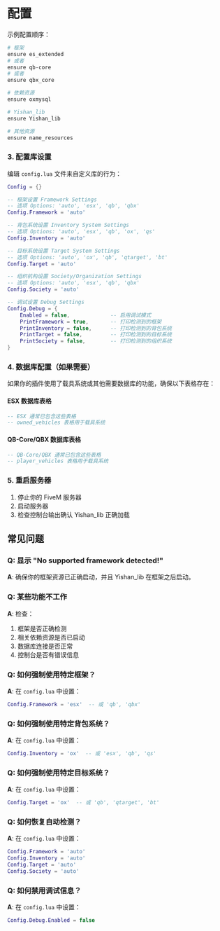 # 配置
示例配置顺序：
```bash
# 框架
ensure es_extended
# 或者
ensure qb-core
# 或者  
ensure qbx_core

# 依赖资源
ensure oxmysql

# Yishan_lib
ensure Yishan_lib

# 其他资源
ensure name_resources
```

### 3. 配置库设置

编辑 `config.lua` 文件来自定义库的行为：

```lua
Config = {}

-- 框架设置 Framework Settings
-- 选项 Options: 'auto', 'esx', 'qb', 'qbx'
Config.Framework = 'auto'

-- 背包系统设置 Inventory System Settings  
-- 选项 Options: 'auto', 'esx', 'qb', 'ox', 'qs'
Config.Inventory = 'auto'

-- 目标系统设置 Target System Settings
-- 选项 Options: 'auto', 'ox', 'qb', 'qtarget', 'bt'
Config.Target = 'auto'

-- 组织机构设置 Society/Organization Settings
-- 选项 Options: 'auto', 'esx', 'qb', 'qbx'
Config.Society = 'auto'

-- 调试设置 Debug Settings
Config.Debug = {
    Enabled = false,             -- 启用调试模式
    PrintFramework = true,       -- 打印检测到的框架
    PrintInventory = false,      -- 打印检测到的背包系统
    PrintTarget = false,         -- 打印检测到的目标系统
    PrintSociety = false,        -- 打印检测到的组织系统
}
```

### 4. 数据库配置（如果需要）

如果你的插件使用了载具系统或其他需要数据库的功能，确保以下表格存在：

#### ESX 数据库表格
```sql
-- ESX 通常已包含这些表格
-- owned_vehicles 表格用于载具系统
```

#### QB-Core/QBX 数据库表格
```sql
-- QB-Core/QBX 通常已包含这些表格
-- player_vehicles 表格用于载具系统
```

### 5. 重启服务器

1. 停止你的 FiveM 服务器
2. 启动服务器
3. 检查控制台输出确认 Yishan_lib 正确加载

## 常见问题

### Q: 显示 "No supported framework detected!"
**A**: 确保你的框架资源已正确启动，并且 Yishan_lib 在框架之后启动。

### Q: 某些功能不工作
**A**: 检查：
1. 框架是否正确检测
2. 相关依赖资源是否已启动
3. 数据库连接是否正常
4. 控制台是否有错误信息

### Q: 如何强制使用特定框架？
**A**: 在 `config.lua` 中设置：
```lua
Config.Framework = 'esx'  -- 或 'qb', 'qbx'
```

### Q: 如何强制使用特定背包系统？
**A**: 在 `config.lua` 中设置：
```lua
Config.Inventory = 'ox'  -- 或 'esx', 'qb', 'qs'
```

### Q: 如何强制使用特定目标系统？
**A**: 在 `config.lua` 中设置：
```lua
Config.Target = 'ox'  -- 或 'qb', 'qtarget', 'bt'
```

### Q: 如何恢复自动检测？
**A**: 在 `config.lua` 中设置：
```lua
Config.Framework = 'auto'
Config.Inventory = 'auto'
Config.Target = 'auto'
Config.Society = 'auto'
```

### Q: 如何禁用调试信息？
**A**: 在 `config.lua` 中设置：
```lua
Config.Debug.Enabled = false
```


